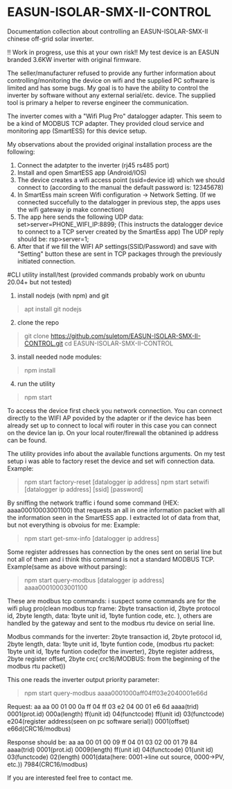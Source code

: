# EASUN-ISOLAR-SMX-II-CONTROL
Documentation collection about controlling an EASUN-ISOLAR-SMX-II chinese off-grid solar inverter.

!! Work in progress, use this at your own risk!!
My test device is an EASUN branded 3.6KW inverter with original firmware.

The seller/manufacturer refused to provide any further information about controlling/monitoring the device on wifi and the supplied PC software is limited and has some bugs. My goal is to have the ability to control the inverter by software without any external serial/etc. device. The supplied tool is primary a helper to reverse engineer the communication.

The inverter comes with a "Wifi Plug Pro" datalogger adapter. This seem to be a kind of MODBUS TCP adapter. They provided cloud service and monitoring app (SmartESS) for this device setup.

My observations about the provided original installation process are the following:

1. Connect the adatpter to the inverter (rj45 rs485 port)
2. Install and open SmartESS app (Android/IOS)
3. The device creates a wifi access point (ssid=device id) which we should connect to (according to the manual the default password is: 12345678)
4. In SmartEss main screen Wifi configuration -> Network Setting.  (If we connected succefully to the datalogger in previous step, the apps uses the wifi gateway ip make connection)
5. The app here sends the following UDP data: set>server=PHONE_WIFI_IP:8899; (This instructs the datalogger device to connect to a TCP server created by the SmartEss app) The UDP reply should be: rsp>server=1;
6. After that if we fill the WIFI AP settings(SSID/Password) and save with "Setting" button these are sent in TCP packages through the previously initiated connection.


#CLI utility install/test
(provided commands probably work on ubuntu 20.04+ but not tested)

1. install nodejs (with npm) and git
> apt install git nodejs
2. clone the repo
>git clone https://github.com/suletom/EASUN-ISOLAR-SMX-II-CONTROL.git
>cd EASUN-ISOLAR-SMX-II-CONTROL
3. install needed node modules: 
>npm install
4. run the utility
>npm start

To access the device first check you network connection. You can connect directly to the WIFI AP povided by the adapter or if the device has been already set up to connect to local wifi router in this case you can connect on the device lan ip. On your local router/firewall the obtanined ip address can be found.



The utility provides info about the available functions arguments. On my test setup i was able to factory reset the device and set wifi connection data. 
Example: 
>npm start factory-reset [datalogger ip address]
>npm start setwifi [datalogger ip address] [ssid] [password]

By sniffing the network traffic i found some command (HEX: aaaa00010003001100) that requests an all in one information packet with all the information seen in the SmartESS app. I extracted lot of data from that, but not everything is obvoius for me:
Example:
>npm start get-smx-info [datalogger ip address]

Some register addresses has connection by the ones sent on serial line but not all of them and i think this command is not a standard MODBUS TCP.
Example(same as above without parsing): 
>npm start query-modbus [datalogger ip address] aaaa00010003001100

These are modbus tcp commands: i suspect some commands are for the wifi plug pro(clean modbus tcp frame: 2byte transaction id, 2byte protocol id, 2byte 
length, data: 1byte unit id, 1byte funtion code, etc. ), others are handled by the gateway and sent to the modbus rtu device on serial line.

Modbus commands for the inverter: 2byte transaction id, 2byte protocol id, 2byte length, data: 1byte unit id, 1byte funtion code, (modbus rtu packet:  1byte unit id, 1byte funtion code(for the inverter), 2byte register address, 2byte register offset, 2byte crc( crc16/MODBUS: from the beginning of the modbus rtu packet))

This one reads the inverter output priority parameter:
>npm start query-modbus aaaa0001000aff04ff03e2040001e66d

Request:
aa aa 00 01 00 0a ff 04   ff 03 e2 04 00 01 e6 6d
aaaa(trid)  0001(prot.id)  000a(length) ff(unit id) 04(functcode) ff(unit id) 03(functcode) e204(register address(seen on pc software serial)) 0001(offset) e66d(CRC16/modbus)

Response should be:
aa aa 00 01 00 09 ff 04   01 03 02 00 01 79 84
aaaa(trid) 0001(prot.id)  0009(length) ff(unit id) 04(functcode) 01(unit id) 03(functcode) 02(length) 0001(data(here: 0001->line out source, 0000->PV, etc.)) 7984(CRC16/modbus)

If you are interested feel free to contact me.
